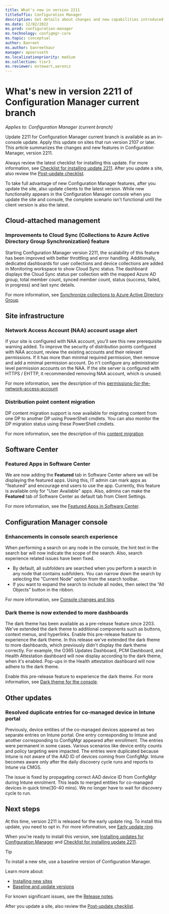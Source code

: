 ```yaml
---
title: What's new in version 2211
titleSuffix: Configuration Manager
description: Get details about changes and new capabilities introduced in version 2211 of Configuration Manager current branch.
ms.date: 12/02/2022
ms.prod: configuration-manager
ms.technology: configmgr-core
ms.topic: conceptual
author: Banreet
ms.author: banreetkaur
manager: apoorvseth
ms.localizationpriority: medium
ms.collection: tier3
ms.reviewer: mstewart,aaroncz 
---
```


# What's new in version 2211 of Configuration Manager current branch

*Applies to: Configuration Manager (current branch)*

Update 2211 for Configuration Manager current branch is available as an in-console update. Apply this update on sites that run version 2107 or later. <!-- baseline only statement: When installing a new site, this version of Configuration Manager will also be available as a [baseline version](../../servers/manage/updates.md#bkmk_note1) soon after global availability of the in-console update.--> This article summarizes the changes and new features in Configuration Manager, version 2211.

Always review the latest checklist for installing this update. For more information, see [Checklist for installing update 2211](../../servers/manage/checklist-for-installing-update-2211.md). After you update a site, also review the [Post-update checklist](../../servers/manage/checklist-for-installing-update-2211.md#post-update-checklist).

To take full advantage of new Configuration Manager features, after you update the site, also update clients to the latest version. While new functionality appears in the Configuration Manager console when you update the site and console, the complete scenario isn't functional until the client version is also the latest.

## Cloud-attached management

### Improvements to Cloud Sync (Collections to Azure Active Directory Group Synchronization) feature
Starting Configuration Manager version 2211, the scalability of this feature has been improved with better throttling and error handling. Additionally, dedicated dashboards for user collections and device collections are added in Monitoring workspace to show Cloud Sync status. The dashboard displays the Cloud Sync status per collection with the mapped Azure AD group, total member count, synced member count, status (success, failed, in progress) and last sync details. 

For more information, see [Synchronize collections to Azure Active Directory Group](../../clients/manage/collections/synchronize-collections-aad-group.md).

## Site infrastructure
<!--14538358-->

### Network Access Account (NAA) account usage alert

If your site is configured with NAA account, you'll see this new prerequisite warning added. To improve the security of distribution points configured with NAA account, review the existing accounts and their relevant permissions. If it has more than minimal required permission, then remove and add a minimal permission account. Do n't configure any administrator level permission accounts on the NAA. If the site server is configured with HTTPS / EHTTP, it recommended removing NAA account, which is unused.

For more information, see the description of this [permissions-for-the-network-access-account](../../plan-design/hierarchy/accounts.md#permissions-for-the-network-access-account)

<!--14959706-->

### Distribution point content migration

DP content migration support is now available for migrating content from one DP to another DP using PowerShell cmdlets. You can also monitor the DP migration status using these PowerShell cmdlets.

For more information, see the description of this [content migration](../../servers/deploy/configure/deploy-and-manage-content.md#bkmk_distribute)

<!--## Client management-->

<!--## Collections-->

## Software Center

### <a name="bkmk_featured-apps-software-center"></a> Featured Apps in Software Center
<!--3601183-->
We are now adding the **Featured** tab in Software Center where we will be displaying the featured apps. Using this, IT admin can mark apps as "featured" and encourage end users to use the app. Currently, this feature is available only for "User Available" apps. Also, admins can make the **Featured** tab of Software Center as default tab from Client Settings. 

For more information, see the [Featured Apps in Software Center](../../get-started/2022/technical-preview-2210.md#bkmk_featured-apps-software-center).

<!--## Software updates-->

<!--## OS deployment-->

<!--## Endpoint Protection-->

<!--## Application management-->

<!--## Community hub-->

## Configuration Manager console

### Enhancements in console search experience

<!--14908615-->
When performing a search on any node in the console, the hint text in the search bar will now indicate the scope of the search. Also, search experience related issues have been fixed.
 - By default, all subfolders are searched when you perform a search in any node that contains subfolders. You can narrow down the search by selecting the “Current Node” option from the search toolbar.
 - If you want to expand the search to include all nodes, then select the “All Objects” button in the ribbon.

For more information, see [Console changes and tips](../../servers/manage/admin-console-tips.md#configuration-manager-console-changes-and-tips).

### Dark theme is now extended to more dashboards

The dark theme has been available as a pre-release feature since 2203. We've extended the dark theme to additional components such as buttons, context menus, and hyperlinks. Enable this pre-release feature to experience the dark theme.
In this release we've extended the dark theme to more dashboards, which previously didn't display the dark theme correctly. For example, the O365 Updates Dashboard, PCM Dashboard, and Health Attestation dashboard will now display according to the dark theme, when it's enabled. Pop-ups in the Health attestation dashboard will now adhere to the dark theme.

Enable this pre-release feature to experience the dark theme. For more information, see [Dark theme for the console](../../servers/manage/admin-console.md#bkmk_dark).
  
<!--## Tools-->

<!--## Deprecated features

Learn about support changes before they're implemented in [removed and deprecated items](deprecated/removed-and-deprecated.md).

The following features are deprecated. You can still use them now, but Microsoft plans to end support in the future.

As previously announced, version 2207 drops support for the following features:
-->

## Other updates

### Resolved duplicate entries for co-managed device in Intune portal 

Previously, device entities of the co-managed devices appeared as two separate entries on Intune portal. One entry corresponding to Intune and another corresponding to ConfigMgr appeared after enrollment. The entries were permanent in some cases. Various scenarios like device entity counts and policy targeting were impacted. The entries were duplicated because Intune is not aware of the AAD ID of devices coming from ConfigMgr. Intune becomes aware only after the daily discovery cycle runs and reports to Intune via CMGS.

The issue is fixed by propagating correct AAD device ID from ConfigMgr during Intune enrolment. This leads to merged entities for co-managed devices in quick time(30-40 mins). We no longer have to wait for discovery cycle to run.


<!--Starting with this version, the following features are no longer [pre-release](../../servers/manage/pre-release-features.md):
-->

<!--For more information on changes to the Windows PowerShell cmdlets for Configuration Manager, see [version 2207 release notes](/powershell/sccm/2207-release-notes).-->

<!--

The following update rollup (4517869) is available in the console starting on October 1, 2019: [Update rollup for Configuration Manager current branch, version 1906](https://support.microsoft.com/help/4517869).
-->

<!--
### Hotfixes

The following additional hotfixes are available to address specific issues:

| ID | Title | Date | In-console |
|---------|---------|---------|---------|
| [9833643](../../../hotfix/2111/9833643.md) | Console update for Microsoft Endpoint Configuration Manager version 2111 | May 11, 2021 | No |
-->

## Next steps

At this time, version 2211 is released for the early update ring. To install this update, you need to opt in. For more information, see [Early update ring](../../servers/manage/checklist-for-installing-update-2211.md#early-update-ring).

<!--As of April 26, 2022, version 2207 is globally available for all customers to install.-->

When you're ready to install this version, see [Installing updates for Configuration Manager](../../servers/manage/updates.md) and [Checklist for installing update 2211](../../servers/manage/checklist-for-installing-update-2211.md).

> [!TIP]
> To install a new site, use a baseline version of Configuration Manager.
>
> Learn more about:
>
> - [Installing new sites](../../servers/deploy/install/installing-sites.md)
> - [Baseline and update versions](../../servers/manage/updates.md#bkmk_Baselines)

For known significant issues, see the [Release notes](../../servers/deploy/install/release-notes.md).

After you update a site, also review the [Post-update checklist](../../servers/manage/checklist-for-installing-update-2211.md#post-update-checklist).
